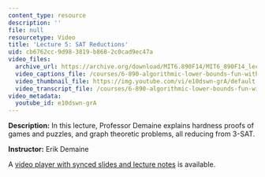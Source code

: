 ```yaml
---
content_type: resource
description: ''
file: null
resourcetype: Video
title: 'Lecture 5: SAT Reductions'
uid: cb6762cc-9d98-3819-b868-2c0cad9ec47a
video_files:
  archive_url: https://archive.org/download/MIT6.890F14/MIT6_890F14_lec05_300k.mp4
  video_captions_file: /courses/6-890-algorithmic-lower-bounds-fun-with-hardness-proofs-fall-2014/6c074ac85c4e5401bbb55579ea0b1f0e_e10dswn-grA.vtt
  video_thumbnail_file: https://img.youtube.com/vi/e10dswn-grA/default.jpg
  video_transcript_file: /courses/6-890-algorithmic-lower-bounds-fun-with-hardness-proofs-fall-2014/46685ced40c4736e6700ccc458e46a64_e10dswn-grA.pdf
video_metadata:
  youtube_id: e10dswn-grA
---
```


**Description:** In this lecture, Professor Demaine explains hardness proofs of games and puzzles, and graph theoretic problems, all reducing from 3-SAT.

**Instructor:** Erik Demaine

A [video player with synced slides and lecture notes](http://courses.csail.mit.edu/6.890/fall14/lectures/L05.html) is available.